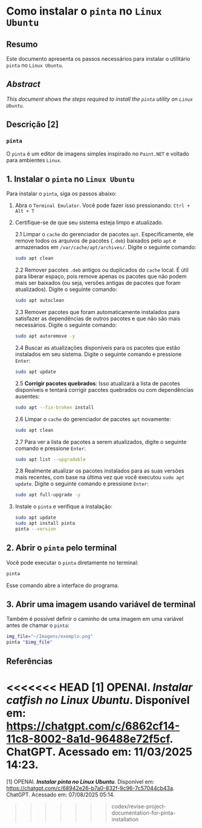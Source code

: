 # Como instalar o `pinta` no `Linux Ubuntu`

## Resumo

Este documento apresenta os passos necessários para instalar o utilitário `pinta` no `Linux Ubuntu`.

## _Abstract_

_This document shows the steps required to install the `pinta` utility on `Linux Ubuntu`._

## Descrição [2]

### `pinta`

O `pinta` é um editor de imagens simples inspirado no `Paint.NET` e voltado para ambientes `Linux`.

## 1. Instalar o `pinta` no `Linux Ubuntu`

Para instalar o `pinta`, siga os passos abaixo:

1. Abra o `Terminal Emulator`. Você pode fazer isso pressionando: `Ctrl + Alt + T`

2. Certifique-se de que seu sistema esteja limpo e atualizado.

    2.1 Limpar o `cache` do gerenciador de pacotes `apt`. Especificamente, ele remove todos os arquivos de pacotes (`.deb`) baixados pelo `apt` e armazenados em `/var/cache/apt/archives/`. Digite o seguinte comando:
    ```bash
    sudo apt clean
    ```

    2.2 Remover pacotes `.deb` antigos ou duplicados do `cache` local. É útil para liberar espaço, pois remove apenas os pacotes que não podem mais ser baixados (ou seja, versões antigas de pacotes que foram atualizados). Digite o seguinte comando:
    ```bash
    sudo apt autoclean
    ```

    2.3 Remover pacotes que foram automaticamente instalados para satisfazer as dependências de outros pacotes e que não são mais necessários. Digite o seguinte comando:
    ```bash
    sudo apt autoremove -y
    ```

    2.4 Buscar as atualizações disponíveis para os pacotes que estão instalados em seu sistema. Digite o seguinte comando e pressione `Enter`:
    ```bash
    sudo apt update
    ```

    2.5 **Corrigir pacotes quebrados**: Isso atualizará a lista de pacotes disponíveis e tentará corrigir pacotes quebrados ou com dependências ausentes:
    ```bash
    sudo apt --fix-broken install
    ```

    2.6 Limpar o `cache` do gerenciador de pacotes `apt` novamente:
    ```bash
    sudo apt clean
    ```

    2.7 Para ver a lista de pacotes a serem atualizados, digite o seguinte comando e pressione `Enter`:
    ```bash
    sudo apt list --upgradable
    ```

    2.8 Realmente atualizar os pacotes instalados para as suas versões mais recentes, com base na última vez que você executou `sudo apt update`. Digite o seguinte comando e pressione `Enter`:
    ```bash
    sudo apt full-upgrade -y
    ```

3. Instale o `pinta` e verifique a instalação:
    ```bash
    sudo apt update
    sudo apt install pinta
    pinta --version
    ```

## 2. Abrir o `pinta` pelo terminal

Você pode executar o `pinta` diretamente no terminal:
```bash
pinta
```
Esse comando abre a interface do programa.

## 3. Abrir uma imagem usando variável de terminal

Também é possível definir o caminho de uma imagem em uma variável antes de chamar o `pinta`:
```bash
img_file="~/Imagens/exemplo.png"
pinta "$img_file"
```

## Referências

<<<<<<< HEAD
[1] OPENAI. ***Instalar catfish no Linux Ubuntu***. Disponível em: <https://chatgpt.com/c/6862cf14-11c8-8002-8a1d-96488e72f5cf>. ChatGPT. Acessado em: 11/03/2025 14:23.
=======
[1] OPENAI. ***Instalar pinta no Linux Ubuntu***. Disponível em: <https://chatgpt.com/c/68942e26-b7a0-832f-9c96-7c57044cb43a>. ChatGPT. Acessado em: 07/08/2025 05:14.
>>>>>>> codex/revise-project-documentation-for-pinta-installation

